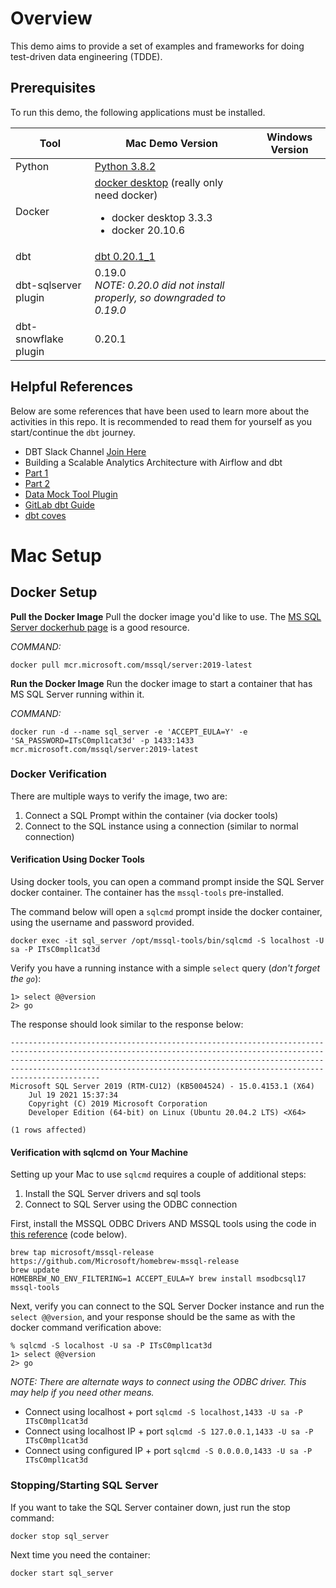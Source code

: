 # Overview
This demo aims to provide a set of examples and frameworks for doing test-driven data engineering (TDDE).

## Prerequisites

To run this demo, the following applications must be installed.

|Tool|Mac Demo Version|Windows Version|
|--|--|--|
|Python|[Python 3.8.2](https://www.python.org/downloads/macos/)||
|Docker|[docker desktop](https://www.cprime.com/resources/blog/docker-on-mac-with-homebrew-a-step-by-step-tutorial/) (really only need docker)<br><ul><li>docker desktop 3.3.3</li><li>docker 20.10.6</li></ul>||
|dbt|[dbt 0.20.1_1](https://docs.getdbt.com/dbt-cli/installation)||
|dbt-sqlserver plugin|0.19.0<br>*NOTE: 0.20.0 did not install properly, so downgraded to 0.19.0*||
|dbt-snowflake plugin|0.20.1||

## Helpful References
Below are some references that have been used to learn more about the activities in this repo. It is recommended to read them for yourself as you start/continue the `dbt` journey.

* DBT Slack Channel [Join Here](https://community.getdbt.com/)
* Building a Scalable Analytics Architecture with Airflow and dbt
 * [Part 1](https://www.astronomer.io/blog/airflow-dbt-1)
 * [Part 2](https://www.astronomer.io/blog/airflow-dbt-2)
* [Data Mock Tool Plugin](https://github.com/mjirv/dbt-datamocktool)
* [GitLab dbt Guide](https://about.gitlab.com/handbook/business-technology/data-team/platform/dbt-guide/)
* [dbt coves](https://pypi.org/project/dbt-coves/)

# Mac Setup


## Docker Setup

**Pull the Docker Image**
Pull the docker image you'd like to use. The [MS SQL Server dockerhub page](https://hub.docker.com/_/microsoft-mssql-server) is a good resource.

*COMMAND:*
```
docker pull mcr.microsoft.com/mssql/server:2019-latest
```

**Run the Docker Image**
Run the docker image to start a container that has MS SQL Server running within it.

*COMMAND:*
```
docker run -d --name sql_server -e 'ACCEPT_EULA=Y' -e 'SA_PASSWORD=ITsC0mpl1cat3d' -p 1433:1433 mcr.microsoft.com/mssql/server:2019-latest
```

### Docker Verification

There are multiple ways to verify the image, two are:
1. Connect a SQL Prompt within the container (via docker tools)
1. Connect to the SQL instance using a connection (similar to normal connection)

#### Verification Using Docker Tools
Using docker tools, you can open a command prompt inside the SQL Server docker container. The container has the `mssql-tools` pre-installed.

The command below will open a `sqlcmd` prompt inside the docker container, using the username and password provided.
```
docker exec -it sql_server /opt/mssql-tools/bin/sqlcmd -S localhost -U sa -P ITsC0mpl1cat3d
```
Verify you have a running instance with a simple `select` query (*don't forget the `go`*):
```
1> select @@version
2> go
```

The response should look similar to the response below:
```
------------------------------------------------------------------------------------------------------------------------------------------------------------------------------------------------------------------------------------------------------------------------------------------------------------
Microsoft SQL Server 2019 (RTM-CU12) (KB5004524) - 15.0.4153.1 (X64)
	Jul 19 2021 15:37:34
	Copyright (C) 2019 Microsoft Corporation
	Developer Edition (64-bit) on Linux (Ubuntu 20.04.2 LTS) <X64>

(1 rows affected)
```

#### Verification with sqlcmd on Your Machine
Setting up your Mac to use `sqlcmd` requires a couple of additional steps:
1. Install the SQL Server drivers and sql tools
1. Connect to SQL Server using the ODBC connection


First, install the MSSQL ODBC Drivers AND MSSQL tools using the code in [this reference](https://docs.microsoft.com/en-us/sql/connect/odbc/linux-mac/install-microsoft-odbc-driver-sql-server-macos?view=sql-server-ver15) (code below).
```
brew tap microsoft/mssql-release https://github.com/Microsoft/homebrew-mssql-release
brew update
HOMEBREW_NO_ENV_FILTERING=1 ACCEPT_EULA=Y brew install msodbcsql17 mssql-tools
```

Next, verify you can connect to the SQL Server Docker instance and run the `select @@version`, and your response should be the same as with the docker command verification above:
```
% sqlcmd -S localhost -U sa -P ITsC0mpl1cat3d
1> select @@version
2> go
```

*NOTE: There are alternate ways to connect using the ODBC driver. This may help if you need other means.*
* Connect using localhost + port `sqlcmd -S localhost,1433 -U sa -P ITsC0mpl1cat3d`
* Connect using localhost IP + port `sqlcmd -S 127.0.0.1,1433 -U sa -P ITsC0mpl1cat3d`
* Connect using configured IP + port `sqlcmd -S 0.0.0.0,1433 -U sa -P ITsC0mpl1cat3d`

### Stopping/Starting SQL Server
If you want to take the SQL Server container down, just run the stop command:
```
docker stop sql_server
```

Next time you need the container:
```
docker start sql_server
```
